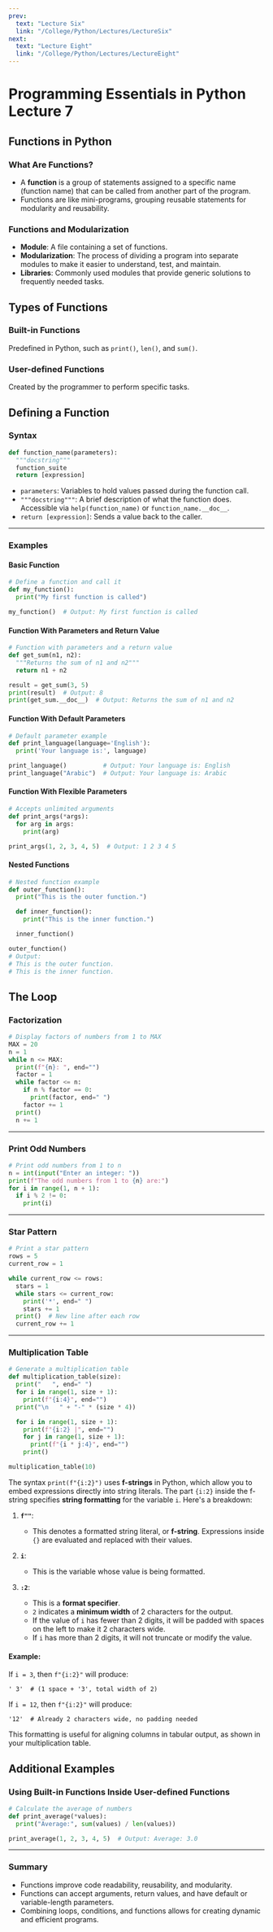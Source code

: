 ```yaml
---
prev:
  text: "Lecture Six"
  link: "/College/Python/Lectures/LectureSix"
next:
  text: "Lecture Eight"
  link: "/College/Python/Lectures/LectureEight"
---
```


# Programming Essentials in Python Lecture 7

## Functions in Python

### What Are Functions?

- A **function** is a group of statements assigned to a specific name (function name) that can be called from another part of the program.
- Functions are like mini-programs, grouping reusable statements for modularity and reusability.

### Functions and Modularization

- **Module**: A file containing a set of functions.
- **Modularization**: The process of dividing a program into separate modules to make it easier to understand, test, and maintain.
- **Libraries**: Commonly used modules that provide generic solutions to frequently needed tasks.

## Types of Functions

### Built-in Functions

Predefined in Python, such as `print()`, `len()`, and `sum()`.

### User-defined Functions

Created by the programmer to perform specific tasks.

## Defining a Function

### Syntax

```python
def function_name(parameters):
  """docstring"""
  function_suite
  return [expression]
```

- `parameters`: Variables to hold values passed during the function call.
- `"""docstring"""`: A brief description of what the function does. Accessible via `help(function_name)` or `function_name.__doc__`.
- `return [expression]`: Sends a value back to the caller.

---

### Examples

#### Basic Function

```python
# Define a function and call it
def my_function():
  print("My first function is called")

my_function()  # Output: My first function is called
```

#### Function With Parameters and Return Value

```python
# Function with parameters and a return value
def get_sum(n1, n2):
  """Returns the sum of n1 and n2"""
  return n1 + n2

result = get_sum(3, 5)
print(result)  # Output: 8
print(get_sum.__doc__)  # Output: Returns the sum of n1 and n2
```

#### Function With Default Parameters

```python
# Default parameter example
def print_language(language='English'):
  print('Your language is:', language)

print_language()          # Output: Your language is: English
print_language("Arabic")  # Output: Your language is: Arabic
```

#### Function With Flexible Parameters

```python
# Accepts unlimited arguments
def print_args(*args):
  for arg in args:
    print(arg)

print_args(1, 2, 3, 4, 5)  # Output: 1 2 3 4 5
```

#### Nested Functions

```python
# Nested function example
def outer_function():
  print("This is the outer function.")

  def inner_function():
    print("This is the inner function.")

  inner_function()

outer_function()
# Output:
# This is the outer function.
# This is the inner function.
```

## The Loop

### Factorization

```python
# Display factors of numbers from 1 to MAX
MAX = 20
n = 1
while n <= MAX:
  print(f"{n}: ", end="")
  factor = 1
  while factor <= n:
    if n % factor == 0:
      print(factor, end=" ")
    factor += 1
  print()
  n += 1
```

---

### Print Odd Numbers

```python
# Print odd numbers from 1 to n
n = int(input("Enter an integer: "))
print(f"The odd numbers from 1 to {n} are:")
for i in range(1, n + 1):
  if i % 2 != 0:
    print(i)
```

---

### Star Pattern

```python
# Print a star pattern
rows = 5
current_row = 1

while current_row <= rows:
  stars = 1
  while stars <= current_row:
    print('*', end=" ")
    stars += 1
  print()  # New line after each row
  current_row += 1
```

---

### Multiplication Table

```python
# Generate a multiplication table
def multiplication_table(size):
  print("   ", end=" ")
  for i in range(1, size + 1):
    print(f"{i:4}", end="")
  print("\n   " + "-" * (size * 4))

  for i in range(1, size + 1):
    print(f"{i:2} |", end="")
    for j in range(1, size + 1):
      print(f"{i * j:4}", end="")
    print()

multiplication_table(10)
```

The syntax `print(f"{i:2}")` uses **f-strings** in Python, which allow you to embed expressions directly into string literals. The part `{i:2}` inside the f-string specifies **string formatting** for the variable `i`. Here's a breakdown:

1. **`f""`**:

   - This denotes a formatted string literal, or **f-string**. Expressions inside `{}` are evaluated and replaced with their values.

2. **`i`**:

   - This is the variable whose value is being formatted.

3. **`:2`**:
   - This is a **format specifier**.
   - `2` indicates a **minimum width** of 2 characters for the output.
   - If the value of `i` has fewer than 2 digits, it will be padded with spaces on the left to make it 2 characters wide.
   - If `i` has more than 2 digits, it will not truncate or modify the value.

#### Example:

If `i = 3`, then `f"{i:2}"` will produce:

```
' 3'  # (1 space + '3', total width of 2)
```

If `i = 12`, then `f"{i:2}"` will produce:

```
'12'  # Already 2 characters wide, no padding needed
```

This formatting is useful for aligning columns in tabular output, as shown in your multiplication table.

## Additional Examples

### Using Built-in Functions Inside User-defined Functions

```python
# Calculate the average of numbers
def print_average(*values):
  print("Average:", sum(values) / len(values))

print_average(1, 2, 3, 4, 5)  # Output: Average: 3.0
```

---

### Summary

- Functions improve code readability, reusability, and modularity.
- Functions can accept arguments, return values, and have default or variable-length parameters.
- Combining loops, conditions, and functions allows for creating dynamic and efficient programs.
